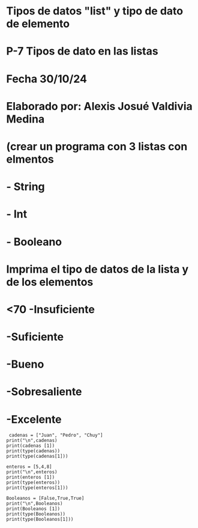 # Tipos de datos "list" y tipo de dato de elemento
# P-7 Tipos de dato en las listas 
# Fecha 30/10/24
# Elaborado por: Alexis Josué Valdivia Medina
# (crear un programa con 3 listas con elmentos
# - String
# - Int
# - Booleano
# Imprima el tipo de datos de la lista y de los elementos
# <70 -Insuficiente
#    -Suficiente
#    -Bueno
#    -Sobresaliente 
#    -Excelente 

     cadenas = ["Juan", "Pedro", "Chuy"]
    print("\n",cadenas)
    print(cadenas [1])
    print(type(cadenas))
    print(type(cadenas[1]))
 
    enteros = [5,4,8]
    print("\n",enteros)
    print(enteros [1])
    print(type(enteros))
    print(type(enteros[1]))

    Booleanos = [False,True,True]
    print("\n",Booleanos)
    print(Booleanos [1])
    print(type(Booleanos))
    print(type(Booleanos[1]))
 
